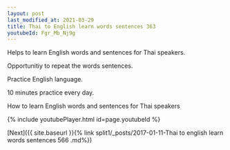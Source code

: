 ```yaml
---
layout: post
last_modified_at: 2021-03-29
title: Thai to English learn words sentences 363 
youtubeId: Fgr_Mb_Nj9g
---
```

 
 
Helps to learn English words and sentences for Thai speakers.

Opportunitiy to repeat the words sentences. 

Practice English language. 
 
10 minutes practice every day. 
 
How to learn English words and sentences for Thai speakers 
 
{% include youtubePlayer.html id=page.youtubeId %}
 
 
[Next]({{ site.baseurl }}{% link  split1/_posts/2017-01-11-Thai to english learn words sentences 566 .md%})
 
